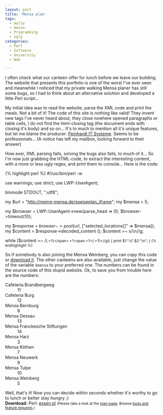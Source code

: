 ```yaml
---
layout: post
title: 'Mensa plan'
tags:
  - Halle
  - mensa
  - Programming
  - ugly
categories:
  - Perl
  - Software
  - University
  - Web

---
```


I often check what our canteen offer for lunch before we leave our building. The website that presents this portfolio is one of the worst I've ever seen and meanwhile I noticed that my private walking Mensa planer has still some bugs, so I had to think about an alternative solution and developed a little Perl script...

My initial idea was to read the website, parse the XML code and print the meals. Not a bit of it! The code of this site is nothing like valid! They invent new tags I've never heard about, they close nowhere opened paragraphs or table cells, I do not find the html-closing tag (the document ends with closing it's body) and so on... It's to much to mention all it's unique features, but let me blame the producer: <a href="http://www.peinhardt.it">Peinhardt IT Systeme</a>. Seems to be professionals... (A notice has left my mailbox, looking forward to their answer)

How ever, XML parsing fails, solving the bugs also fails, to much of it... So I'm now just grabbing the HTML-code, to extract the interesting content, with a more or less ugly regex, and print them to console... Here is the code:

{% highlight perl %}
#!/usr/bin/perl -w

use warnings;
use strict;
use LWP::UserAgent;

binmode STDOUT, ":utf8";

my $url = "http://meine-mensa.de/speiseplan_iframe";
my $mensa = 5;

my $browser = LWP::UserAgent->new(parse_head => 0);
$browser->timeout(10);

my $response = $browser->post ($url, ["selected_locations[]" => $mensa]);
my $content = $response->decoded_content ();
$content =~ s/\n//g;

while ($content =~ /<span style="font-weight: normal; font-size: 12px" class="counter_name">(.+?)<\/span>.+?<span.+?>(.+?)<\//gi)
{
	print $1.":\t".$2."\n";
}
{% endhighlight %}



So if somebody is also joining the Mensa Weinberg, you can copy this code or <a href='/wp-content/uploads/2010/07/essen.pl'>download it</a>.
The other canteens are also available, just change the value of the variable  `$mensa`  to your preferred one. The numbers can be found in the source code of this stupid website. Ok, to save you from trouble here are the numbers:

<dl>
<dt>Cafeteria Brandbergweg</dt><dd>11</dd>
<dt>Cafeteria Burg</dt><dd>12</dd>
<dt>Mensa Bernburg</dt><dd>8</dd>
<dt>Mensa Dessau</dt><dd>13</dd>
<dt>Mensa Franckesche Stiftungen</dt><dd>14</dd>
<dt>Mensa Harz</dt><dd>3</dd>
<dt>Mensa Köthen</dt><dd>7</dd>
<dt>Mensa Neuwerk</dt><dd>9</dd>
<dt>Mensa Tulpe</dt><dd>10</dd>
<dt>Mensa Weinberg</dt><dd>5</dd>
</dl>
Well, that's it! Now you can decide within seconds whether it's worthy to go to lunch or better stay hungry ;)

<div class="download"><strong>Download:</strong>
Perl: <a href='/wp-content/uploads/pipapo/scripts/essen.pl'>essen.pl</a>
<small>(Please take a look at the <a href="/man-page/">man-page</a>. Browse <a href="https://bt.binfalse.de/">bugs and feature requests</a>.)</small>
</div>
